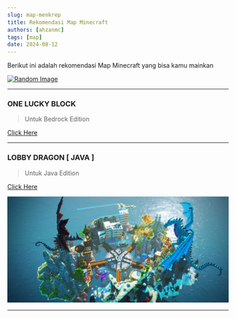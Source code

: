 ```yaml
---
slug: map-menkrep
title: Rekomendasi Map Minecraft
authors: [ahzanmc]
tags: [map]
date: 2024-08-12
---
```


Berikut ini adalah rekomendasi Map Minecraft yang bisa kamu mainkan

<!-- truncate -->
[![Random Image](https://imapi.ingfomenkrep.my.id/random-image)](https://imapi.ingfomenkrep.my.id/random-link)

---
### ONE LUCKY BLOCK

> Untuk Bedrock Edition

[Click Here](https://www.mediafire.com/file/qn2miyekztn76ue/ONE+LUCKY+BLOCK.mctemplate/file)

---
### LOBBY DRAGON [ JAVA ]

> Untuk Java Edition

[Click Here](https://www.mediafire.com/file/wkszx4wwq9h97mq/%25E1%25B4%258D%25C9%25AA%25E1%25B4%2584%25CA%259C%25E1%25B4%2580%25E1%25B4%2587%25CA%259F_Dragon_Hub-3i5j45.zip/file)

![lobby naga](img/IMG-20240811-WA0176(1).jpg)

---